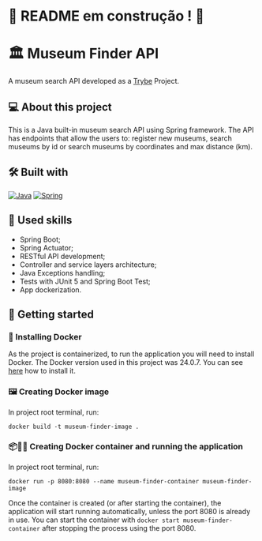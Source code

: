 # :construction: README em construção ! :construction:
# 🏛️ Museum Finder API
A museum search API developed as a [Trybe](https://www.betrybe.com) Project.

## 💻 About this project
This is a Java built-in museum search API using Spring framework. The API has endpoints that allow the users to: register new museums, search museums by id or search museums by coordinates and max distance (km).


## 🛠️ Built with
<a href="https://www.java.com/en/download/help/whatis_java.html" target="_blank" rel="noreferrer"><img src="https://img.shields.io/badge/Java-ED8B00?style=for-the-badge&logo=openjdk&logoColor=white" alt="Java" /></a>
<a href="https://spring.io/quickstart" target="_blank" rel="noreferrer"><img src="https://img.shields.io/badge/Spring-6DB33F?style=for-the-badge&logo=spring&logoColor=white" alt="Spring" /></a>

## 🎯 Used skills
- Spring Boot;
- Spring Actuator;
- RESTful API development;
- Controller and service layers architecture;
- Java Exceptions handling;
- Tests with JUnit 5 and Spring Boot Test;
- App dockerization.

## 🏁 Getting started
### 🐋 Installing Docker
As the project is containerized, to run the application you will need to install Docker. The Docker version used in this project was 24.0.7. You can see [here](https://www.digitalocean.com/community/tutorials/how-to-install-and-use-docker-on-ubuntu-20-04) how to install it.


### 🖼️ Creating Docker image
In project root terminal, run:
```
docker build -t museum-finder-image .
```

### 📦🏃‍♀ Creating Docker container and running the application
In project root terminal, run:
```
docker run -p 8080:8080 --name museum-finder-container museum-finder-image
```
Once the container is created (or after starting the container), the application will start running automatically, unless the port 8080 is already in use. You can start the container with `docker start museum-finder-container` after stopping the process using the port 8080.
